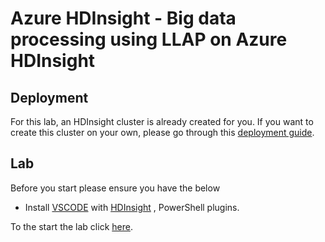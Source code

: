 # Azure HDInsight - Big data processing using LLAP on Azure HDInsight

## Deployment

For this lab, an HDInsight cluster is already created for you. If you want to create this cluster on your own, please go through this [deployment guide](https://github.com/arnabganguly/llap-hdinsight/blob/master/Clusterdeployment.md).

## Lab

Before you start please ensure you have the below

 - Install [VSCODE](https://code.visualstudio.com/) with [HDInsight](https://docs.microsoft.com/en-us/azure/hdinsight/hdinsight-for-vscode) , PowerShell plugins. 

 


To the start the lab click [here](https://github.com/arnabganguly/llap-hdinsight/blob/master/HiveLLAP.md).
<!--stackedit_data:
eyJoaXN0b3J5IjpbLTcyOTk4MjgzMCwxNzQ0NDU1MTczLDE0OD
U4NTE3MzcsLTEwOTA4NzM5M119
-->
